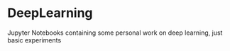 # DeepLearning
Jupyter Notebooks containing some personal work on deep learning, just basic experiments 
